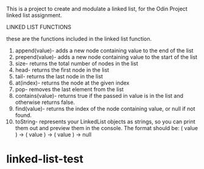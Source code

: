 This is a project to create and modulate a linked list, for the Odin Project linked list assignment.

LINKED LIST FUNCTIONS

these are the functions included in the linked list function.

1. append(value)- adds a new node containing value to the end of the list
2. prepend(value)- adds a new node containing value to the start of the list
3. size- returns the total number of nodes in the list
4. head- returns the first node in the list
5. tail- returns the last node in the list
6. at(index)- returns the node at the given index
7. pop- removes the last element from the list
8. contains(value)- returns true if the passed in value is in the list and otherwise returns false.
9. find(value)- returns the index of the node containing value, or null if not found.
10. toString- represents your LinkedList objects as strings, so you can print them out and preview them in the console. The format should be: ( value ) -> ( value ) -> ( value ) -> null

# linked-list-test